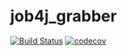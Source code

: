 # job4j_grabber
[![Build Status](https://app.travis-ci.com/ArvikVan/job4j_grabber.svg?branch=main)](https://app.travis-ci.com/ArvikVan/job4j_grabber)
[![codecov](https://codecov.io/gh/ArvikVan/job4j_grabber/branch/main/graph/badge.svg?token=JMFmu1hp2R)](https://codecov.io/gh/ArvikVan/job4j_grabber)
